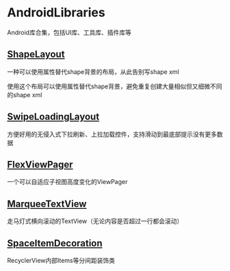 # AndroidLibraries
Android库合集，包括UI库、工具库、插件库等

## [ShapeLayout](https://github.com/dreamgyf/ShapeLayout)

一种可以使用属性替代shape背景的布局，从此告别写shape xml

使用这个布局可以使用属性替代shape背景，避免重复创建大量相似但又细微不同的shape xml

## [SwipeLoadingLayout](./SwipeLoadingLayout)

方便好用的无侵入式下拉刷新、上拉加载控件，支持滑动到最底部提示没有更多数据

## [FlexViewPager](https://github.com/dreamgyf/FlexViewPager)

一个可以自适应子视图高度变化的ViewPager

## [MarqueeTextView](https://github.com/dreamgyf/MarqueeTextView)

走马灯式横向滚动的TextView（无论内容是否超过一行都会滚动）

## [SpaceItemDecoration](./SpaceItemDecoration)

RecyclerView内部Items等分间距装饰类
